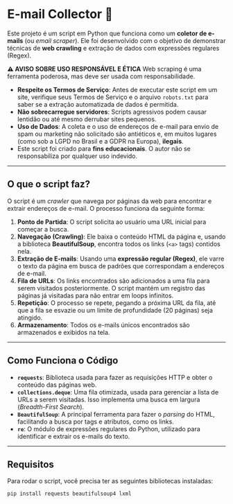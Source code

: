 # E-mail Collector 📧

Este projeto é um script em Python que funciona como um **coletor de e-mails** (ou *email scraper*). Ele foi desenvolvido com o objetivo de demonstrar técnicas de **web crawling** e extração de dados com expressões regulares (Regex).

**⚠️ AVISO SOBRE USO RESPONSÁVEL E ÉTICA**
Web scraping é uma ferramenta poderosa, mas deve ser usada com responsabilidade.

* **Respeite os Termos de Serviço**: Antes de executar este script em um site, verifique seus Termos de Serviço e o arquivo `robots.txt` para saber se a extração automatizada de dados é permitida.
* **Não sobrecarregue servidores**: Scripts agressivos podem causar lentidão ou até mesmo derrubar sites pequenos.
* **Uso de Dados**: A coleta e o uso de endereços de e-mail para envio de spam ou marketing não solicitado são antiéticos e, em muitos lugares (como sob a LGPD no Brasil e a GDPR na Europa), **ilegais**.
* Este script foi criado para **fins educacionais**. O autor não se responsabiliza por qualquer uso indevido.

---

## O que o script faz?

O script é um *crawler* que navega por páginas da web para encontrar e extrair endereços de e-mail. O processo funciona da seguinte forma:

1.  **Ponto de Partida**: O script solicita ao usuário uma URL inicial para começar a busca.
2.  **Navegação (Crawling)**: Ele baixa o conteúdo HTML da página e, usando a biblioteca **BeautifulSoup**, encontra todos os links (`<a>` tags) contidos nela.
3.  **Extração de E-mails**: Usando uma **expressão regular (Regex)**, ele varre o texto da página em busca de padrões que correspondam a endereços de e-mail.
4.  **Fila de URLs**: Os links encontrados são adicionados a uma fila para serem visitados posteriormente. O script mantém um registro das páginas já visitadas para não entrar em loops infinitos.
5.  **Repetição**: O processo se repete, pegando a próxima URL da fila, até que a fila se esvazie ou um limite de profundidade (20 páginas) seja atingido.
6.  **Armazenamento**: Todos os e-mails únicos encontrados são armazenados e exibidos na tela.

---

## Como Funciona o Código

* **`requests`**: Biblioteca usada para fazer as requisições HTTP e obter o conteúdo das páginas web.
* **`collections.deque`**: Uma fila otimizada, usada para gerenciar a lista de URLs a serem visitadas. Isso implementa uma busca em largura (*Breadth-First Search*).
* **`BeautifulSoup`**: A principal ferramenta para fazer o *parsing* do HTML, facilitando a busca por tags e atributos, como os links.
* **`re`**: O módulo de expressões regulares do Python, utilizado para identificar e extrair os e-mails do texto.

---

## Requisitos

Para rodar o script, você precisa ter as seguintes bibliotecas instaladas:

```bash
pip install requests beautifulsoup4 lxml
